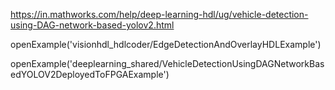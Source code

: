 https://in.mathworks.com/help/deep-learning-hdl/ug/vehicle-detection-using-DAG-network-based-yolov2.html

openExample('visionhdl_hdlcoder/EdgeDetectionAndOverlayHDLExample')

openExample('deeplearning_shared/VehicleDetectionUsingDAGNetworkBasedYOLOV2DeployedToFPGAExample')
